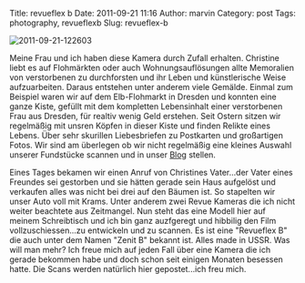 Title: revueflex b
Date: 2011-09-21 11:16
Author: marvin
Category: post
Tags: photography, revueflexb
Slug: revueflex-b

![2011-09-21-122603]({static}/images/2011-09-21-122603.jpg)

Meine Frau und ich haben diese Kamera durch Zufall erhalten. Christine
liebt es auf Flohmärkten oder auch Wohnungsauflösungen allte Memoralien
von verstorbenen zu durchforsten und ihr Leben und künstlerische Weise
aufzuarbeiten. Daraus entstehen unter anderem viele Gemälde. Einmal zum
Beispiel waren wir auf dem Elb-Flohmarkt in Dresden und konnten eine
ganze Kiste, gefüllt mit dem kompletten Lebensinhalt einer verstorbenen
Frau aus Dresden, für realtiv wenig Geld erstehen. Seit Ostern sitzen
wir regelmäßig mit unsren Köpfen in dieser Kiste und finden Relikte
eines Lebens. Über sehr skurillen Liebesbriefen zu Postkarten und
großartigen Fotos. Wir sind am überlegen ob wir nicht regelmäßig eine
kleines Auswahl unserer Fundstücke scannen und in unser
[Blog](http://blog.luftmentsh.org) stellen.

Eines Tages bekamen wir einen Anruf von Christines Vater...der Vater
eines Freundes sei gestorben und sie hätten gerade sein Haus aufgelöst
und verkaufen alles was nicht bei drei auf den Bäumen ist. So stapelten
wir unser Auto voll mit Krams. Unter anderem zwei Revue Kameras die ich
nicht weiter beachtete aus Zeitmangel. Nun steht das eine Modell hier
auf meinem Schreibtisch und ich bin ganz auzfgeregt und hibbilig den
Film vollzuschiessen...zu entwickeln und zu scannen. Es ist eine
"Revueflex B" die auch unter dem Namen "Zenit B" bekannt ist. Alles made
in USSR. Was will man mehr? Ich freue mich auf jeden Fall über eine
Kamera die ich gerade bekommen habe und doch schon seit einigen Monaten
besessen hatte. Die Scans werden natürlich hier gepostet...ich freu
mich.

